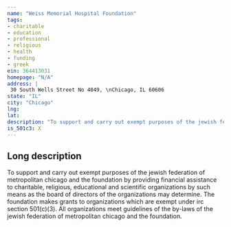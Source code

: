 ```yaml
---
name: "Weiss Memorial Hospital Foundation"
tags:
- charitable
- education
- professional
- religious
- health
- funding
- greek
ein: 364413031
homepage: "N/A"
address: |
 30 South Wells Street No 4049, \nChicago, IL 60606
state: "IL"
city: "Chicago"
lng: 
lat: 
description: "To support and carry out exempt purposes of the jewish federation of metropolitan chicago and the foundation by providing financial assistance to charitable, religious, educational and scientific organizations by such means as the board of directors of the organizations may determine. "
is_501c3: X
---
```


## Long description

To support and carry out exempt purposes of the jewish federation of metropolitan chicago and the foundation by providing financial assistance to charitable, religious, educational and scientific organizations by such means as the board of directors of the organizations may determine. The foundation makes grants to organizations which are exempt under irc section 501(c)(3). All organizations meet guidelines of the by-laws of the jewish federation of metropolitan chicago and the foundation. 
